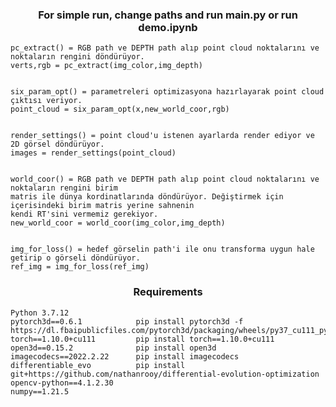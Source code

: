<h3 align="center">For simple run, change paths and run main.py or run demo.ipynb</h3>

    pc_extract() = RGB path ve DEPTH path alıp point cloud noktalarını ve noktaların rengini döndürüyor.
    verts,rgb = pc_extract(img_color,img_depth)


    six_param_opt() = parametreleri optimizasyona hazırlayarak point cloud çıktısı veriyor.
    point_cloud = six_param_opt(x,new_world_coor,rgb)


    render_settings() = point cloud'u istenen ayarlarda render ediyor ve 2D görsel döndürüyor.
    images = render_settings(point_cloud)


    world_coor() = RGB path ve DEPTH path alıp point cloud noktalarını ve noktaların rengini birim
    matris ile dünya kordinatlarında döndürüyor. Değiştirmek için içerisindeki birim matris yerine sahnenin
    kendi RT'sini vermemiz gerekiyor.
    new_world_coor = world_coor(img_color,img_depth)


    img_for_loss() = hedef görselin path'i ile onu transforma uygun hale getirip o görseli döndürüyor.
    ref_img = img_for_loss(ref_img)

<h3 align="center">Requirements</h3> 

    Python 3.7.12
    pytorch3d==0.6.1            pip install pytorch3d -f https://dl.fbaipublicfiles.com/pytorch3d/packaging/wheels/py37_cu111_pyt1100/download.html
    torch==1.10.0+cu111         pip install torch==1.10.0+cu111
    open3d==0.15.2              pip install open3d
    imagecodecs==2022.2.22      pip install imagecodecs
    differentiable_evo          pip install git+https://github.com/nathanrooy/differential-evolution-optimization
    opencv-python==4.1.2.30
    numpy==1.21.5
